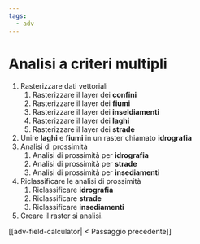 ```yaml
---
tags:
  - adv
---
```

# Analisi a criteri multipli

1. Rasterizzare dati vettoriali
	1. Rasterizzare il layer dei **confini**
	2. Rasterizzare il layer dei **fiumi**
	2. Rasterizzare il layer dei **inseldiamenti**
	3. Rasterizzare il layer dei **laghi**
	4. Rasterizzare il layer dei **strade**
2. Unire **laghi** e **fiumi** in un raster chiamato **idrografia**
3. Analisi di prossimità
	1. Analisi di prossimità per **idrografia**
	2. Analisi di prossimità per **strade**
	3. Analisi di prossimità per **insediamenti**
4. Riclassificare le analisi di prossimità
	1. Riclassificare **idrografia**
	2. Riclassificare **strade**
	3. Riclassificare **insediamenti**
5. Creare il raster si analisi.

[[adv-field-calculator| < Passaggio precedente]]


